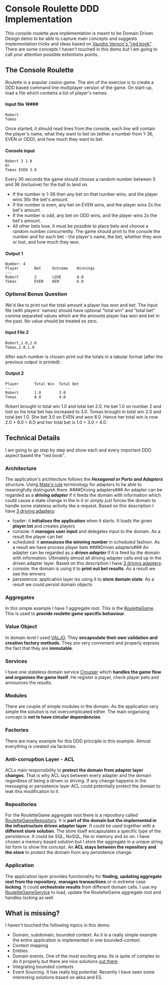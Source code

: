 # Console Roulette DDD Implementation #
This console roulette java implementation is meant to be Domain Driven Design demo to be able to capture main concepts and suggests implementation tricks and ideas based on [Vaughn Vernon's "red book"](http://www.amazon.co.uk/Implementing-Domain-Driven-Design-Vaughn-Vernon/dp/0321834577). There are some concepts I haven't touched in this demo but I am going to call your attention possible extentions points.

## The Console Roulette ##
Roulette is a popular casino game. The aim of the exercise is to create a DDD based command line multiplayer version of the game.
On start-up, load a file which contains a list of player's names.
#### Input file 1####
```
Robert
Tomas
```
Once started, it should read lines from the console, each line will contain the player's name, what they want to bet on (either a number from 1-36, EVEN or ODD), and how much they want to bet.
#### Console input ####
```
Robert 2 1.0
Or
Tomas EVEN 3.0
```
Every 30 seconds the game should choose a random number between 0 and 36 (inclusive) for the ball to land on.
- If the number is 1-36 then any bet on that number wins, and the player wins 36x the bet's amount.
- If the number is even, any bet on EVEN wins, and the player wins 2x the bet's amount.
- If the number is odd, any bet on ODD wins, and the player wins 2x the bet's amount.
- All other bets lose.
It must be possible to place bets and choose a random number concurrently.
The game should print to the console the number and for each bet - the player's name, the bet, whether they won or lost, and how much they won.

#### Output 1 ####
```
Number: 4
Player       Bet     Outcome    Winnings
---
Robert       2       LOSE       0.0
Tomas        EVEN    WIN        6.0
```
### Optional Bonus Question ###
We'd like to print out the total amount a player has won and bet. The input file (with players' names) should have optional "total win" and "total bet" comma separated values which are the amounts player has won and bet in the past. No value should be treated as zero.
#### Input File 2 ####
```
Robert,1.0,2.0
Tomas,2.0,1.0
```
After each number is chosen print out the totals in a tabular format (after the previous output is printed):
#### Output 2 ####
```
Player       Total Win  Total Bet
---
Robert       1.0        3.0
Tomas        8.0        4.0
```
Robert brought in total win 1.0 and total bet 2.0. He bet 1.0 on number 2 and lost so his total bet has increased to 3.0.
Tomas brought in total win 2.0 and total bet 1.0. She bet 3.0 on EVEN and won 6.0. Hence her total win is now 2.0 + 6.0 = 8.0 and her total bet is 1.0 + 3.0 = 4.0.

## Technical Details ##
I am going to go step by step and show each and every important DDD aspect based the "red book".

### Architecture ###
The application's architecture follows the ***Hexagonal or Ports and Adapters*** structure. Using [Mate's rule](http://tindaloscode.blogspot.co.uk/2013/11/ddd-and-hexagonal-architecture.html) terminology for adapters to be able to meaningfully distinguish them.
####Driving adapters###
An adapter can be regarded as a ***driving adapter*** if it feeds the domain with information which could cause a state change in the in it or simply just forces the domain to handle some stateless activity like a request.
Based on this description I have [3 driving adapters](src/main/java/org/kaloz/roulette/infrastructure/adapters/driving):
- loader: it **initialises the application** when it starts. It loads the given **player.txt** and creates players
- console: it **manages user input** and delegates input to the domain. As a result the player can bet
- scheduled: it **announces the winning number** in scheduled fashion. As a result we have process player bets
####Driven adapters###
An adapter can be regarded as a ***driven adapter*** if it is feed by the domain with information. Ultimately almost all driving adapter calls end up in the driven adapter layer.
Based on this description I have [3 driving adapters](src/main/java/org/kaloz/roulette/infrastructure/adapters/driven):
- console: the domain is using it to **print out bet results**. As a result we see the winners
- persistence: application layer iss using it to **store domain state**. As a result we could persist domain objects

### Aggregates ###
In this simple example I have 1 aggregate root. This is the [RouletteGame](src/main/java/org/kaloz/roulette/domain/RouletteGame.java). This is used to **provide roulette game specific behaviour**.

### Value Object ###
In domain level I used [VALJO](http://waytothepiratecove.blogspot.co.uk/2015/04/valjos-value-java-object.html). They **encapsulate their own validation and creation factory methods**. They are very convenient and properly express the fact that they are **immutable**.

### Services ###
I have one stateless domain service [Croupier](src/main/java/org/kaloz/roulette/domain/Croupier.java) which **handles the game flow and organises the game itself**. He register a player, check player pets and announces the results.

### Modules ###
There are couple of simple modules in the domain. As the application very simple the solution is not overcomplicated either. The main organising concept is **not to have circular dependencies**.

### Factories ###
There are many example for this DDD principle in this example. Almost everything is created via factories.

### Anti-corruption Layer - ACL ###
ACLs main responsibility to **protect the domain from adapter layer changes**. That is why ACL lays between every adapter and the domain regardless of being a driven or driving. If any change happens in the messaging or persistence layer ACL could potentially protect the domain to leak this modification to it.

### Repositories ###
For the RouletteGame aggregate root there is a repository called [RouletteGameRepository](src/main/java/org/kaloz/roulette/domain/RouletteGameRepository.java). It is **part of the domain but the implemented in the infrastructure driven adapter layer**.
It could be used together with a **different store solution**. The store itself encapsulates a specific type of the persistence. It could be SQL, NoSQL, file or memory and so on. I have chosen a memory based solution but I store the aggregate in a unique string list form to show the concept. An **ACL stays between the repository and the store** to protect the domain from any persistence change.

### Application ###
The application layer provides functionality for **finding, updating aggregate root from the repository**, **manages transactions** or in extreme case **locking**. It could **orchestrate results** from different domain calls. I use my [RouletteGameService](src/main/java/org/kaloz/roulette/app/RouletteServiceImpl.java) to load, update the RouletteGame aggregate root and handles locking as well.

## What is missing? ##
I haven't touched the following topics in this demo:
- Domain, subdomain, bounded context. As it is a really simple example the entire application is implemented in one bounded-context.
- Context mapping
- Entities
- Domain events. One of the most exciting area. Its is quite of complex to do it properly but there are nice solutions [out there](https://github.com/matemagyari/reference-ddd-blackjack).
- Integrating bounded contexts
- Event Sourcing. It has really big potential. Recently I have seen some interesting solutions based on akka and ES.
